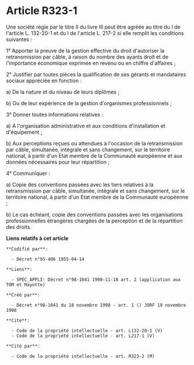 # Article R323-1

Une société régie par le titre II du livre III peut être agréée au titre du I de l'article L. 132-20-1 et du I de l'article
L. 217-2 si elle remplit les conditions suivantes : 

1° Apporter la preuve de la gestion effective du droit d'autoriser la retransmission par câble, à raison du nombre des ayants
droit et de l'importance économique exprimée en revenu ou en chiffre d'affaires ; 

2° Justifier par toutes pièces la qualification de ses gérants et mandataires sociaux appréciée en fonction : 

a) De la nature et du niveau de leurs diplômes ; 

b) Ou de leur expérience de la gestion d'organismes professionnels ; 

3° Donner toutes informations relatives : 

a) A l'organisation administrative et aux conditions d'installation et d'équipement ; 

b) Aux perceptions reçues ou attendues à l'occasion de la retransmission par câble, simultanée, intégrale et sans changement,
sur le territoire national, à partir d'un Etat membre de la Communauté européenne et aux données nécessaires pour leur
répartition ; 

4° Communiquer : 

a) Copie des conventions passées avec les tiers relatives à la retransmission par câble, simultanée, intégrale et sans
changement, sur le territoire national, à partir d'un Etat membre de la Communauté européenne ; 

b) Le cas échéant, copie des conventions passées avec les organisations professionnelles étrangères chargées de la perception
et de la répartition des droits.

**Liens relatifs à cet article**

	**Codifié par**:

	  - Décret n°95-406 1955-04-14

	**Liens**:

	  - SPEC_APPLI: Décret n°98-1041 1998-11-18 art. 2 (application aux TOM et Mayotte)

	**Créé par**:

	  - Décret n°98-1041 du 18 novembre 1998 - art. 1 () JORF 19 novembre 1998

	**Cite**:

	  - Code de la propriété intellectuelle - art. L132-20-1 (V)
	  - Code de la propriété intellectuelle - art. L217-1 (V)

	**Cité par**:

	  - Code de la propriété intellectuelle - art. R323-2 (M)
